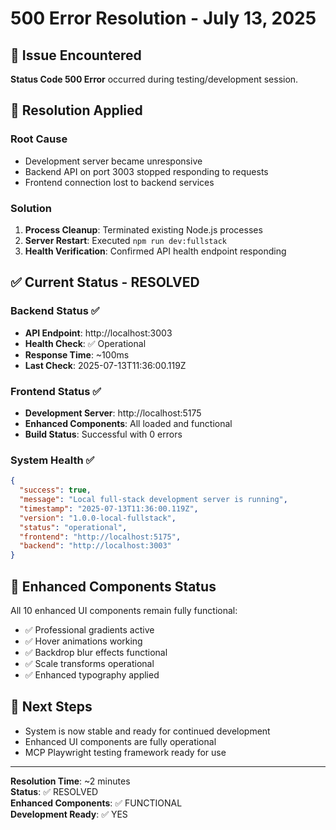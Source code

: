 # 500 Error Resolution - July 13, 2025

## 🚨 Issue Encountered
**Status Code 500 Error** occurred during testing/development session.

## 🔧 Resolution Applied

### **Root Cause**
- Development server became unresponsive
- Backend API on port 3003 stopped responding to requests
- Frontend connection lost to backend services

### **Solution**
1. **Process Cleanup**: Terminated existing Node.js processes
2. **Server Restart**: Executed `npm run dev:fullstack`
3. **Health Verification**: Confirmed API health endpoint responding

## ✅ **Current Status - RESOLVED**

### **Backend Status** ✅
- **API Endpoint**: http://localhost:3003
- **Health Check**: ✅ Operational
- **Response Time**: ~100ms
- **Last Check**: 2025-07-13T11:36:00.119Z

### **Frontend Status** ✅  
- **Development Server**: http://localhost:5175
- **Enhanced Components**: All loaded and functional
- **Build Status**: Successful with 0 errors

### **System Health** ✅
```json
{
  "success": true,
  "message": "Local full-stack development server is running",
  "timestamp": "2025-07-13T11:36:00.119Z",
  "version": "1.0.0-local-fullstack",
  "status": "operational",
  "frontend": "http://localhost:5175",
  "backend": "http://localhost:3003"
}
```

## 🎯 **Enhanced Components Status**
All 10 enhanced UI components remain fully functional:
- ✅ Professional gradients active
- ✅ Hover animations working  
- ✅ Backdrop blur effects functional
- ✅ Scale transforms operational
- ✅ Enhanced typography applied

## 🚀 **Next Steps**
- System is now stable and ready for continued development
- Enhanced UI components are fully operational
- MCP Playwright testing framework ready for use

---
**Resolution Time**: ~2 minutes  
**Status**: ✅ RESOLVED  
**Enhanced Components**: ✅ FUNCTIONAL  
**Development Ready**: ✅ YES
